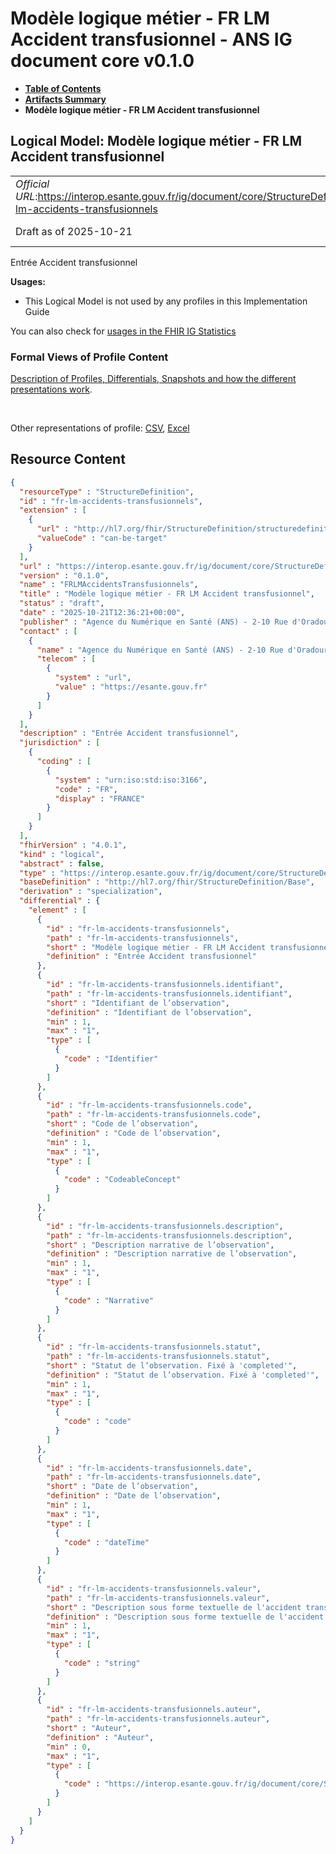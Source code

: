 # Modèle logique métier - FR LM Accident transfusionnel - ANS IG document core v0.1.0

* [**Table of Contents**](toc.md)
* [**Artifacts Summary**](artifacts.md)
* **Modèle logique métier - FR LM Accident transfusionnel**

## Logical Model: Modèle logique métier - FR LM Accident transfusionnel 

| | |
| :--- | :--- |
| *Official URL*:https://interop.esante.gouv.fr/ig/document/core/StructureDefinition/fr-lm-accidents-transfusionnels | *Version*:0.1.0 |
| Draft as of 2025-10-21 | *Computable Name*:FRLMAccidentsTransfusionnels |

 
Entrée Accident transfusionnel 

**Usages:**

* This Logical Model is not used by any profiles in this Implementation Guide

You can also check for [usages in the FHIR IG Statistics](https://packages2.fhir.org/xig/ans.document.fr.core|current/StructureDefinition/fr-lm-accidents-transfusionnels)

### Formal Views of Profile Content

 [Description of Profiles, Differentials, Snapshots and how the different presentations work](http://build.fhir.org/ig/FHIR/ig-guidance/readingIgs.html#structure-definitions). 

 

Other representations of profile: [CSV](StructureDefinition-fr-lm-accidents-transfusionnels.csv), [Excel](StructureDefinition-fr-lm-accidents-transfusionnels.xlsx) 



## Resource Content

```json
{
  "resourceType" : "StructureDefinition",
  "id" : "fr-lm-accidents-transfusionnels",
  "extension" : [
    {
      "url" : "http://hl7.org/fhir/StructureDefinition/structuredefinition-type-characteristics",
      "valueCode" : "can-be-target"
    }
  ],
  "url" : "https://interop.esante.gouv.fr/ig/document/core/StructureDefinition/fr-lm-accidents-transfusionnels",
  "version" : "0.1.0",
  "name" : "FRLMAccidentsTransfusionnels",
  "title" : "Modèle logique métier - FR LM Accident transfusionnel",
  "status" : "draft",
  "date" : "2025-10-21T12:36:21+00:00",
  "publisher" : "Agence du Numérique en Santé (ANS) - 2-10 Rue d'Oradour-sur-Glane, 75015 Paris",
  "contact" : [
    {
      "name" : "Agence du Numérique en Santé (ANS) - 2-10 Rue d'Oradour-sur-Glane, 75015 Paris",
      "telecom" : [
        {
          "system" : "url",
          "value" : "https://esante.gouv.fr"
        }
      ]
    }
  ],
  "description" : "Entrée Accident transfusionnel",
  "jurisdiction" : [
    {
      "coding" : [
        {
          "system" : "urn:iso:std:iso:3166",
          "code" : "FR",
          "display" : "FRANCE"
        }
      ]
    }
  ],
  "fhirVersion" : "4.0.1",
  "kind" : "logical",
  "abstract" : false,
  "type" : "https://interop.esante.gouv.fr/ig/document/core/StructureDefinition/fr-lm-accidents-transfusionnels",
  "baseDefinition" : "http://hl7.org/fhir/StructureDefinition/Base",
  "derivation" : "specialization",
  "differential" : {
    "element" : [
      {
        "id" : "fr-lm-accidents-transfusionnels",
        "path" : "fr-lm-accidents-transfusionnels",
        "short" : "Modèle logique métier - FR LM Accident transfusionnel",
        "definition" : "Entrée Accident transfusionnel"
      },
      {
        "id" : "fr-lm-accidents-transfusionnels.identifiant",
        "path" : "fr-lm-accidents-transfusionnels.identifiant",
        "short" : "Identifiant de l’observation",
        "definition" : "Identifiant de l’observation",
        "min" : 1,
        "max" : "1",
        "type" : [
          {
            "code" : "Identifier"
          }
        ]
      },
      {
        "id" : "fr-lm-accidents-transfusionnels.code",
        "path" : "fr-lm-accidents-transfusionnels.code",
        "short" : "Code de l’observation",
        "definition" : "Code de l’observation",
        "min" : 1,
        "max" : "1",
        "type" : [
          {
            "code" : "CodeableConcept"
          }
        ]
      },
      {
        "id" : "fr-lm-accidents-transfusionnels.description",
        "path" : "fr-lm-accidents-transfusionnels.description",
        "short" : "Description narrative de l’observation",
        "definition" : "Description narrative de l’observation",
        "min" : 1,
        "max" : "1",
        "type" : [
          {
            "code" : "Narrative"
          }
        ]
      },
      {
        "id" : "fr-lm-accidents-transfusionnels.statut",
        "path" : "fr-lm-accidents-transfusionnels.statut",
        "short" : "Statut de l’observation. Fixé à 'completed'",
        "definition" : "Statut de l’observation. Fixé à 'completed'",
        "min" : 1,
        "max" : "1",
        "type" : [
          {
            "code" : "code"
          }
        ]
      },
      {
        "id" : "fr-lm-accidents-transfusionnels.date",
        "path" : "fr-lm-accidents-transfusionnels.date",
        "short" : "Date de l’observation",
        "definition" : "Date de l’observation",
        "min" : 1,
        "max" : "1",
        "type" : [
          {
            "code" : "dateTime"
          }
        ]
      },
      {
        "id" : "fr-lm-accidents-transfusionnels.valeur",
        "path" : "fr-lm-accidents-transfusionnels.valeur",
        "short" : "Description sous forme textuelle de l'accident transfusionnel",
        "definition" : "Description sous forme textuelle de l'accident transfusionnel",
        "min" : 1,
        "max" : "1",
        "type" : [
          {
            "code" : "string"
          }
        ]
      },
      {
        "id" : "fr-lm-accidents-transfusionnels.auteur",
        "path" : "fr-lm-accidents-transfusionnels.auteur",
        "short" : "Auteur",
        "definition" : "Auteur",
        "min" : 0,
        "max" : "1",
        "type" : [
          {
            "code" : "https://interop.esante.gouv.fr/ig/document/core/StructureDefinition/fr-lm-auteur"
          }
        ]
      }
    ]
  }
}

```
